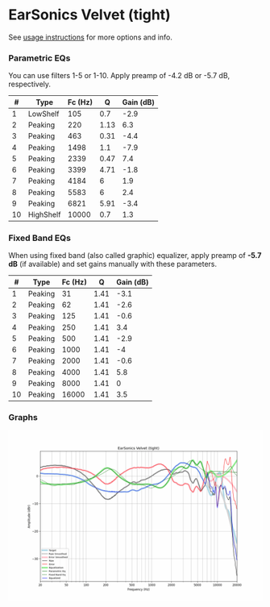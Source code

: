 # EarSonics Velvet (tight)
See [usage instructions](https://github.com/jaakkopasanen/AutoEq#usage) for more options and info.

### Parametric EQs
You can use filters 1-5 or 1-10. Apply preamp of -4.2 dB or -5.7 dB, respectively.

|   # | Type      |   Fc (Hz) |    Q |   Gain (dB) |
|-----|-----------|-----------|------|-------------|
|   1 | LowShelf  |       105 | 0.7  |        -2.9 |
|   2 | Peaking   |       220 | 1.13 |         6.3 |
|   3 | Peaking   |       463 | 0.31 |        -4.4 |
|   4 | Peaking   |      1498 | 1.1  |        -7.9 |
|   5 | Peaking   |      2339 | 0.47 |         7.4 |
|   6 | Peaking   |      3399 | 4.71 |        -1.8 |
|   7 | Peaking   |      4184 | 6    |         1.9 |
|   8 | Peaking   |      5583 | 6    |         2.4 |
|   9 | Peaking   |      6821 | 5.91 |        -3.4 |
|  10 | HighShelf |     10000 | 0.7  |         1.3 |

### Fixed Band EQs
When using fixed band (also called graphic) equalizer, apply preamp of **-5.7 dB** (if available) and set gains manually with these parameters.

|   # | Type    |   Fc (Hz) |    Q |   Gain (dB) |
|-----|---------|-----------|------|-------------|
|   1 | Peaking |        31 | 1.41 |        -3.1 |
|   2 | Peaking |        62 | 1.41 |        -2.6 |
|   3 | Peaking |       125 | 1.41 |        -0.6 |
|   4 | Peaking |       250 | 1.41 |         3.4 |
|   5 | Peaking |       500 | 1.41 |        -2.9 |
|   6 | Peaking |      1000 | 1.41 |        -4   |
|   7 | Peaking |      2000 | 1.41 |        -0.6 |
|   8 | Peaking |      4000 | 1.41 |         5.8 |
|   9 | Peaking |      8000 | 1.41 |         0   |
|  10 | Peaking |     16000 | 1.41 |         3.5 |

### Graphs
![](./EarSonics%20Velvet%20(tight).png)
